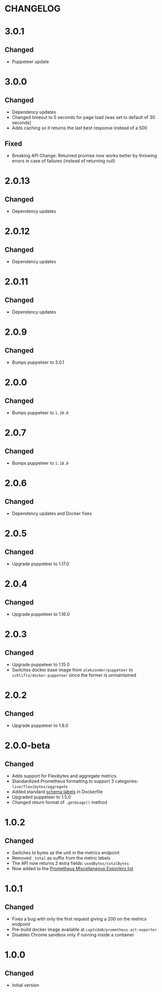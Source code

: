 # CHANGELOG

# 3.0.1
## Changed
- Puppeteer update

# 3.0.0
## Changed
- Dependency updates
- Changed timeout to 5 seconds for page load (was set to default of 30 seconds)
- Adds caching so it returns the last best response instead of a 500
## Fixed
- Breaking API Change: Returned promise now works better by throwing errors in case of failures (instead of returning null)

# 2.0.13
## Changed
- Dependency updates

# 2.0.12
## Changed
- Dependency updates

# 2.0.11
## Changed
- Dependency updates

# 2.0.9
## Changed
- Bumps puppeteer to 3.0.1

# 2.0.0
## Changed
- Bumps puppeteer to `1.20.0`

# 2.0.7
## Changed
- Bumps puppeteer to `1.18.0`

# 2.0.6
## Changed
- Dependency updates and Docker fixes

# 2.0.5
## Changed
- Upgrade puppeteer to 1.17.0

# 2.0.4
## Changed
- Upgrade puppeteer to 1.16.0

# 2.0.3
## Changed
- Upgrade puppeteer to 1.15.0
- Switches docker base image from `alekzonder/puppeteer` to `schliflo/docker-puppeteer` since the former is unmaintained

# 2.0.2
## Changed
- Upgrade puppeteer to 1.8.0

# 2.0.0-beta
## Changed
- Adds support for Flexibytes and aggregate metrics
- Standardized Prometheus formatting to support 3 categories: `live/flexibytes/aggregate`
- Added standard [schema labels](http://label-schema.org/) in Dockerfile
- Upgraded puppeteer to 1.5.0
- Changed return format of `.getUsage()` method

# 1.0.2
## Changed
- Switches to bytes as the unit in the metrics endpoint
- Removed `_total` as suffix from the metric labels
- The API now returns 2 extra fields: `usedBytes/totalBytes`
- Now added to the [Prometheus Miscellaneous Exporters list](https://prometheus.io/docs/instrumenting/exporters/#miscellaneous)

# 1.0.1
## Changed
- Fixes a bug with only the first request giving a 200 on the metrics endpoint
- Pre-build docker image available at `captn3m0/prometheus-act-exporter`
- Disables Chrome sandbox only if running inside a container

# 1.0.0
## Changed
- Initial version
